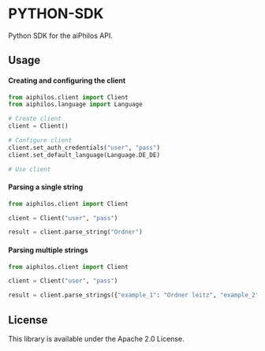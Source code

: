 # PYTHON-SDK

Python SDK for the aiPhilos API.

## Usage
#### Creating and configuring the client
```python
from aiphilos.client import Client
from aiphilos.language import Language

# Create client
client = Client()

# Configure client
client.set_auth_credentials("user", "pass")
client.set_default_language(Language.DE_DE)

# Use client
```

#### Parsing a single string
```python
from aiphilos.client import Client

client = Client("user", "pass")

result = client.parse_string("Ordner")
```

#### Parsing multiple strings
```python
from aiphilos.client import Client

client = Client("user", "pass")

result = client.parse_strings({"example_1": "Ordner leitz", "example_2": "tastatur"})
```

## License
This library is available under the Apache 2.0 License.